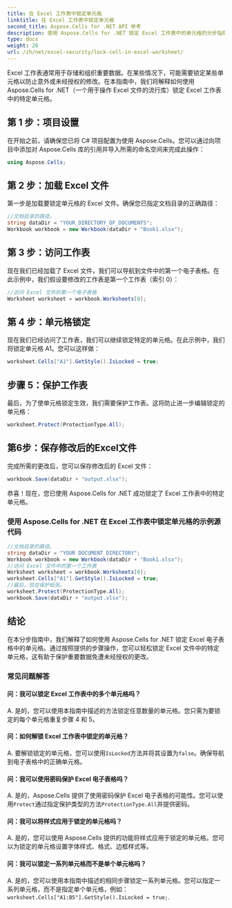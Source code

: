 ```yaml
---
title: 在 Excel 工作表中锁定单元格
linktitle: 在 Excel 工作表中锁定单元格
second_title: Aspose.Cells for .NET API 参考
description: 使用 Aspose.Cells for .NET 锁定 Excel 工作表中的单元格的分步指南。
type: docs
weight: 20
url: /zh/net/excel-security/lock-cell-in-excel-worksheet/
---
```

Excel 工作表通常用于存储和组织重要数据。在某些情况下，可能需要锁定某些单元格以防止意外或未经授权的修改。在本指南中，我们将解释如何使用 Aspose.Cells for .NET（一个用于操作 Excel 文件的流行库）锁定 Excel 工作表中的特定单元格。

## 第 1 步：项目设置

在开始之前，请确保您已将 C# 项目配置为使用 Aspose.Cells。您可以通过向项目中添加对 Aspose.Cells 库的引用并导入所需的命名空间来完成此操作：

```csharp
using Aspose.Cells;
```

## 第 2 步：加载 Excel 文件

第一步是加载要锁定单元格的 Excel 文件。确保您已指定文档目录的正确路径：

```csharp
//文档目录的路径。
string dataDir = "YOUR_DIRECTORY_OF_DOCUMENTS";
Workbook workbook = new Workbook(dataDir + "Book1.xlsx");
```

## 第 3 步：访问工作表

现在我们已经加载了 Excel 文件，我们可以导航到文件中的第一个电子表格。在此示例中，我们假设要修改的工作表是第一个工作表（索引 0）：

```csharp
//访问 Excel 文件的第一个电子表格
Worksheet worksheet = workbook.Worksheets[0];
```

## 第 4 步：单元格锁定

现在我们已经访问了工作表，我们可以继续锁定特定的单元格。在此示例中，我们将锁定单元格 A1。您可以这样做：

```csharp
worksheet.Cells["A1"].GetStyle().IsLocked = true;
```

## 步骤 5：保护工作表

最后，为了使单元格锁定生效，我们需要保护工作表。这将防止进一步编辑锁定的单元格：

```csharp
worksheet.Protect(ProtectionType.All);
```

## 第6步：保存修改后的Excel文件

完成所需的更改后，您可以保存修改后的 Excel 文件：

```csharp
workbook.Save(dataDir + "output.xlsx");
```

恭喜！现在，您已使用 Aspose.Cells for .NET 成功锁定了 Excel 工作表中的特定单元格。

### 使用 Aspose.Cells for .NET 在 Excel 工作表中锁定单元格的示例源代码 
```csharp
//文档目录的路径。
string dataDir = "YOUR DOCUMENT DIRECTORY";
Workbook workbook = new Workbook(dataDir + "Book1.xlsx");
//访问 Excel 文件中的第一个工作表
Worksheet worksheet = workbook.Worksheets[0];
worksheet.Cells["A1"].GetStyle().IsLocked = true;
//最后，现在保护纸张。
worksheet.Protect(ProtectionType.All);
workbook.Save(dataDir + "output.xlsx");
```

## 结论

在本分步指南中，我们解释了如何使用 Aspose.Cells for .NET 锁定 Excel 电子表格中的单元格。通过按照提供的步骤操作，您可以轻松锁定 Excel 文件中的特定单元格，这有助于保护重要数据免遭未经授权的更改。

### 常见问题解答

#### 问：我可以锁定 Excel 工作表中的多个单元格吗？
	 
A. 是的，您可以使用本指南中描述的方法锁定任意数量的单元格。您只需为要锁定的每个单元格重复步骤 4 和 5。

#### 问：如何解锁 Excel 工作表中锁定的单元格？

A. 要解锁锁定的单元格，您可以使用`IsLocked`方法并将其设置为`false`。确保导航到电子表格中的正确单元格。

#### 问：我可以使用密码保护 Excel 电子表格吗？

A. 是的，Aspose.Cells 提供了使用密码保护 Excel 电子表格的可能性。您可以使用`Protect`通过指定保护类型的方法`ProtectionType.All`并提供密码。

#### 问：我可以将样式应用于锁定的单元格吗？

A. 是的，您可以使用 Aspose.Cells 提供的功能将样式应用于锁定的单元格。您可以为锁定的单元格设置字体样式、格式、边框样式等。

#### 问：我可以锁定一系列单元格而不是单个单元格吗？

A. 是的，您可以使用本指南中描述的相同步骤锁定一系列单元格。您可以指定一系列单元格，而不是指定单个单元格，例如：`worksheet.Cells["A1:B5"].GetStyle().IsLocked = true;`.